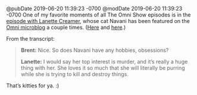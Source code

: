 @pubDate 2019-06-20 11:39:23 -0700
@modDate 2019-06-20 11:39:23 -0700
One of my favorite moments of all The Omni Show episodes is in the [episode with Lanette Creamer](https://theomnishow.omnigroup.com/episode/lanette-creamer-software-test-pilot), whose cat Navani has been featured on the [Omni microblog](https://microblog.omnigroup.com/) a couple times. ([Here](https://microblog.omnigroup.com/2019/04/04/meet-navani-she.html) and [here](https://microblog.omnigroup.com/2019/05/24/weve-got-more.html).)

From the transcript:

> **Brent:** Nice. So does Navani have any hobbies, obsessions?
>
> **Lanette:** I would say her top interest is murder, and it’s really a huge thing with her.  She loves it so much that she will literally be purring while she is trying to kill and destroy things.

That’s kitties for ya. :)
